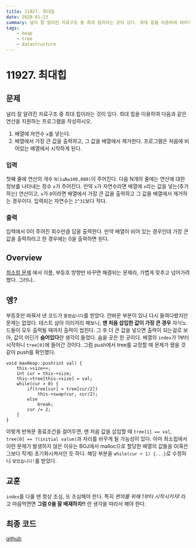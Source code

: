```yaml
---
title: 11927. 최대힙
date: 2020-01-23
summary: 널리 잘 알려진 자료구조 중 최대 힙이라는 것이 있다. 최대 힙을 이용하여 여러가지 연산을 지원하는 프로그램을 작성하시오.
tags:
    - heap
    - tree
    - datastructure
---
```

# 11927. 최대힙
## 문제
널리 잘 알려진 자료구조 중 최대 힙이라는 것이 있다. 최대 힙을 이용하여 다음과 같은 연산을 지원하는 프로그램을 작성하시오.
 1. 배열에 자연수 `x`를 넣는다.
 2. 배열에서 가장 큰 값을 출력하고, 그 값을 배열에서 제거한다.
프로그램은 처음에 비어있는 배열에서 시작하게 된다.
### 입력
첫째 줄에 연산의 개수 `N(1≤N≤100,000)`이 주어진다. 다음 N개의 줄에는 연산에 대한 정보를 나타내는 정수 `x`가 주어진다. 
만약 `x`가 자연수라면 배열에 `x`라는 값을 넣는(추가하는) 연산이고, `x`가 `0`이라면 배열에서 가장 큰 값을 출력하고 그 값을 배열에서 제거하는 경우이다. 
입력되는 자연수는 `2^31`보다 작다.
### 출력
입력에서 0이 주어진 회수만큼 답을 출력한다. 만약 배열이 비어 있는 경우인데 가장 큰 값을 출력하라고 한 경우에는 0을 출력하면 된다.
## Overview
[최소힙 문제](/daily-coding/2020/01/22/minimum-heap-1927/) 에서 이름, 부등호 방향만 바꾸면 해결되는 문제라, 가볍게 맞추고 넘어가려 했다. 그러나..
## 엥?
부등호만 바꿔서 낸 코드가 `틀렸습니다`를 받았다. 안바꾼 부분이 있나 다시 들여다봤지만 문제는 없었다. 테스트 삼아 이리저리 해보니,
**맨 처음 삽입한 값이 가장 큰 경우** 자식노드들이 모두 출력될 때까지 출력이 씹힌다. 그 후 더 큰 값을 넣으면 출력이 되는걸로 보아, 값이 어딘가 **숨어있다**란 생각이 들었다.
숨을 곳은 한 곳이다. 배열의 `index`가 1부터 시작하니 `tree[0]`에 들어간 것이다. 그럼 push에서 tree를 교정할 때 문제가 됐을 것 같아 push를 확인했다.
``` cpp{5}
void maxHeap::push(int val) {
    this->size++;
    int cur = this->size;
    this->tree[this->size] = val;
    while(cur > 0) {
        if(tree[cur] > tree[cur/2])
            this->swap(cur, cur/2);
        else
            break;
        cur /= 2;
    }
}
```
이렇게 반복문 종료조건을 걸어두면, 맨 처음 값을 삽입할 때 `tree[1] == val`, `tree[0] == ?(initial value)`과 자리를 바꾸게 될 가능성이 있다.
아마 최소힙에서 이런 문제가 발생하지 않은 이유는 BOJ에서 malloc으로 할당한 배열의 값들을 0(혹은 그보다 작게) 초기화시켜서인 듯 하다.
해당 부분을 `while(cur > 1) {...}`로 수정하니 `맞았습니다!`를 받았다.
## 교훈
`index`를 다룰 땐 항상 조심, 또 조심해야 한다. 특히 *편의를 위해 1부터 시작시키자!* 라고 마음먹면면 **그럼 0을 잘 배재하자!!** 란 생각을 따라서 해야 한다.
## 최종 코드
[github](https://github.com/shinjawkwang/bojPractice/blob/master/datastructure/heap/11279.cpp)